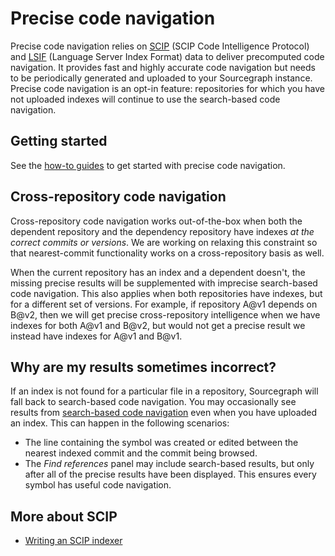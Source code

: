 # Precise code navigation

<style>
  .video-container {
    position: relative;
    padding-bottom: 56.25%; /* 16:9 */
    height: 0;
  }
  .video-container iframe {
    position: absolute;
    top: 0;
    left: 0;
    width: 100%;
    height: 100%;
  }
</style>

Precise code navigation relies on
[SCIP](https://github.com/sourcegraph/scip) (SCIP Code Intelligence Protocol) and
[LSIF](https://github.com/Microsoft/language-server-protocol/blob/master/indexFormat/specification.md)
(Language Server Index Format) data to deliver precomputed code navigation. It provides fast and highly accurate code navigation but needs to be periodically generated and uploaded to your Sourcegraph instance. Precise code navigation is an opt-in feature: repositories for which you have not uploaded indexes will continue to use the search-based code navigation.

## Getting started

See the [how-to guides](../how-to/index.md) to get started with precise code navigation.

## Cross-repository code navigation

Cross-repository code navigation works out-of-the-box when both the dependent repository and the dependency repository have indexes _at the correct commits or versions_.
We are working on relaxing this constraint so that nearest-commit functionality works on a cross-repository basis as well.

When the current repository has an index and a dependent doesn't,
the missing precise results will be supplemented with imprecise search-based code navigation.
This also applies when both repositories have indexes, but for a different set of versions.
For example, if repository A@v1 depends on B@v2,
then we will get precise cross-repository intelligence when we have indexes for both A@v1 and B@v2,
but would not get a precise result we instead have indexes for A@v1 and B@v1.

## Why are my results sometimes incorrect?

If an index is not found for a particular file in a repository, Sourcegraph will fall back to search-based code navigation.
You may occasionally see results from [search-based code navigation](search_based_code_intelligence.md) even when you have uploaded an index.
This can happen in the following scenarios:

- The line containing the symbol was created or edited between the nearest indexed commit and the commit being browsed.
- The _Find references_ panel may include search-based results, but only after all of the precise results have been displayed. This ensures every symbol has useful code navigation.

## More about SCIP

- [Writing an SCIP indexer](writing_an_indexer.md)
<!-- - [Adding LSIF to many repositories](../how-to/adding_lsif_to_many_repos.md) -->
